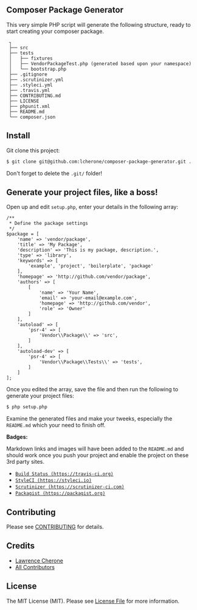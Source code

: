 ## Composer Package Generator

This very simple PHP script will generate the following structure, ready to start 
creating your composer package.

     ┐
     ├── src
     ├── tests
     │   ├── fixtures
     │   ├── VendorPackageTest.php (generated based upon your namespace)
     │   └── bootstrap.php
     ├── .gitignore
     ├── .scrutinizer.yml
     ├── .styleci.yml
     ├── .travis.yml
     ├── CONTRIBUTING.md
     ├── LICENSE
     ├── phpunit.xml
     ├── README.md
     └── composer.json
     

## Install

Git clone this project:

``` bash
$ git clone git@github.com:lcherone/composer-package-generator.git .
```

Don't forget to delete the `.git/` folder!


## Generate your project files, like a boss!

Open up and edit `setup.php`, enter your details in the following array:

    /**
     * Define the package settings
     */
    $package = [
        'name' => 'vendor/package',
        'title' => 'My Package',
        'description' => 'This is my package, description.',
        'type' => 'library',
        'keywords' => [
            'example', 'project', 'boilerplate', 'package'
        ],
        'homepage' => 'http://github.com/vendor/package',
        'authors' => [
            [
                'name' => 'Your Name',
                'email' => 'your-email@example.com',
                'homepage' => 'http://github.com/vendor',
                'role' => 'Owner'
            ]
        ],
        'autoload' => [
            'psr-4' => [
                'Vendor\\Package\\' => 'src',
            ]
        ],
        'autoload-dev' => [
            'psr-4' => [
                'Vendor\\Package\\Tests\\' => 'tests',
            ]
        ]
    ];

Once you edited the array, save the file and then run the following to generate 
your project files:

``` bash
$ php setup.php
```

Examine the generated files and make your tweeks, especially the `README.md` which 
your need to finish off. 

**Badges:**

Markdown links and images will have been added to the `README.md` and should work 
once you push your project and enable the project on these 3rd party sites.

 - [`Build Status (https://travis-ci.org)`](https://travis-ci.org)
 - [`StyleCI (https://styleci.io)`](https://styleci.io)
 - [`Scrutinizer (https://scrutinizer-ci.com)`](https://scrutinizer-ci.com)
 - [`Packagist (https://packagist.org)`](https://packagist.org/)
<!-- end list -->

## Contributing

Please see [CONTRIBUTING](CONTRIBUTING.md) for details.


## Credits

 - [Lawrence Cherone](http://github.com/lcherone)
 - [All Contributors](../../contributors)


## License

The MIT License (MIT). Please see [License File](LICENSE) for more information.
